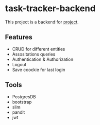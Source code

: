 # task-tracker-backend

This project is a backend for [project](https://github.com/escalopa/task-tracker-frontend).

## Features

- CRUD for different entities
- Assositations queries
- Authentication & Authorization
- Logout
- Save coockie for last login

## Tools

- PostgresDB
- bootstrap
- slim
- pandit
- jwt




